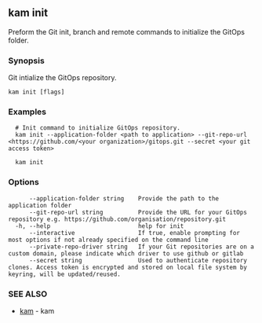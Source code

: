 ## kam init

Preform the Git init, branch and remote commands to initialize the GitOps folder.

### Synopsis

Git intialize the GitOps repository.

```
kam init [flags]
```

### Examples

```
  # Init command to initialize GitOps repository.
  kam init --application-folder <path to application> --git-repo-url <https://github.com/<your organization>/gitops.git --secret <your git access token>
  
  kam init
```

### Options

```
      --application-folder string    Provide the path to the application folder
      --git-repo-url string          Provide the URL for your GitOps repository e.g. https://github.com/organisation/repository.git
  -h, --help                         help for init
      --interactive                  If true, enable prompting for most options if not already specified on the command line
      --private-repo-driver string   If your Git repositories are on a custom domain, please indicate which driver to use github or gitlab
      --secret string                Used to authenticate repository clones. Access token is encrypted and stored on local file system by keyring, will be updated/reused.
```

### SEE ALSO

* [kam](kam.md)	 - kam

